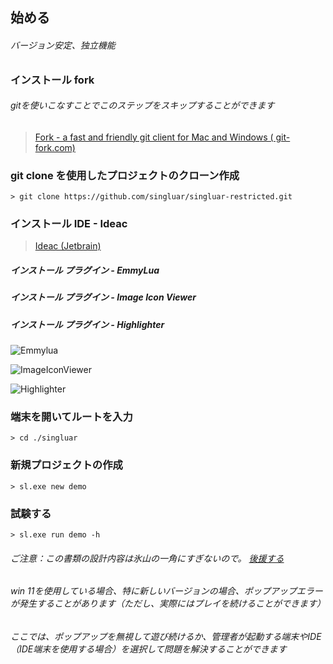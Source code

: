 ## 始める

###### バージョン安定、独立機能

### インストール fork

###### gitを使いこなすことでこのステップをスキップすることができます

> <a target="_blank" href="https://www.git-fork.com">Fork - a fast and friendly git client for Mac and Windows (
> git-fork.com)</a>
>

### git clone を使用したプロジェクトのクローン作成

```
> git clone https://github.com/singluar/singluar-restricted.git
```

### インストール IDE - Ideac

> <a target="_blank" href="https://www.jetbrains.com/idea/download/#section=windows">Ideac (Jetbrain)</a>

##### インストール プラグイン - EmmyLua

##### インストール プラグイン - Image Icon Viewer

##### インストール プラグイン - Highlighter

![Emmylua](https://gitlab.com/h-document/singluar/-/raw/main/images/emmylua.png)

![ImageIconViewer](https://gitlab.com/h-document/singluar/-/raw/main/images/imageIconViewer.png)

![Highlighter](https://gitlab.com/h-document/singluar/-/raw/main/images/colorHighlighter.png)

### 端末を開いてルートを入力

```
> cd ./singluar
```

### 新規プロジェクトの作成

```
> sl.exe new demo
```

### 試験する

```
> sl.exe run demo -h
```

###### ご注意：この書類の設計内容は氷山の一角にすぎないので。 <a target="_blank" href="https://afdian.net/a/hunzsig">後援する</a>

###### win 11を使用している場合、特に新しいバージョンの場合、ポップアップエラーが発生することがあります（ただし、実際にはプレイを続けることができます）

###### ここでは、ポップアップを無視して遊び続けるか、管理者が起動する端末やIDE（IDE端末を使用する場合）を選択して問題を解決することができます
